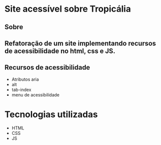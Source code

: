 # Site acessível sobre Tropicália
## Sobre
## Refatoração de um site implementando recursos de acessibilidade no html, css e JS.

## Recursos de acessibilidade
- Atributos aria
- alt
- tab-index
- menu de acessibilidade
# Tecnologias utilizadas
- HTML
- CSS
- JS

